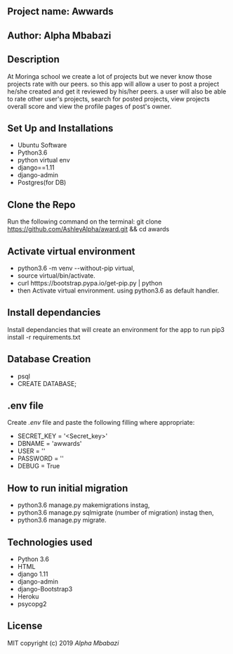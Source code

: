 ## Project name: Awwards

## Author: Alpha Mbabazi

## Description

At Moringa school we create a lot of projects but we never know those projects rate with our peers. so this app will allow a user to post a project he/she created and get it reviewed by his/her peers. a user will also be able to rate other user's projects, search for posted projects, view projects overall score and view the profile pages of post's owner.

## Set Up and Installations

* Ubuntu Software
* Python3.6
* python virtual env
* django==1.11
* django-admin 
* Postgres(for DB)

## Clone the Repo

Run the following command on the terminal: git clone https://github.com/AshleyAlpha/award.git && cd awards

## Activate virtual environment

* python3.6 -m venv --without-pip virtual,
* source virtual/bin/activate.
* curl htttps://bootstrap.pypa.io/get-pip.py | python
* then Activate virtual environment.       using python3.6 as default handler.

## Install dependancies

Install dependancies that will create an environment for the app to run pip3 install -r requirements.txt

## Database Creation
* psql
* CREATE DATABASE;

## .env file
Create *.env* file and paste the following filling where appropriate:

* SECRET_KEY = '<Secret_key>'
* DBNAME = 'awwards'
* USER = ''
* PASSWORD = ''
* DEBUG = True

## How to run initial migration
* python3.6 manage.py makemigrations instag,
* python3.6 manage.py sqlmigrate (number of migration) instag then,
* python3.6 manage.py migrate.

## Technologies used
* Python 3.6
* HTML
* django 1.11
* django-admin
* django-Bootstrap3
* Heroku
* psycopg2


## License
MIT copyright (c) 2019 *Alpha Mbabazi*






